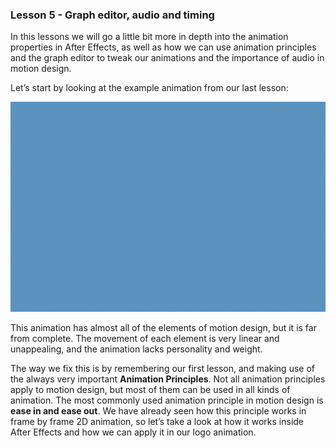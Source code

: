 ### Lesson 5 - Graph editor, audio and timing

In this lessons we will go a little bit more in depth into the animation properties in After Effects, as well as how we can use animation principles and the graph editor to tweak our animations and the importance of audio in motion design.

Let’s start by looking at the example animation from our last lesson:

![](/assets/unit2/burger_logo01.gif)

This animation has almost all of the elements of motion design, but it is far from complete. The movement of each element is very linear and unappealing, and the animation lacks personality and weight.

The way we fix this is by remembering our first lesson, and making use of the always very important **Animation Principles**. Not all animation principles apply to motion design, but most of them can be used in all kinds of animation. The most commonly used animation principle in motion design is **ease in and ease out**. We have already seen how this principle works in frame by frame 2D animation, so let’s take a look at how it works inside After Effects and how we can apply it in our logo animation.

